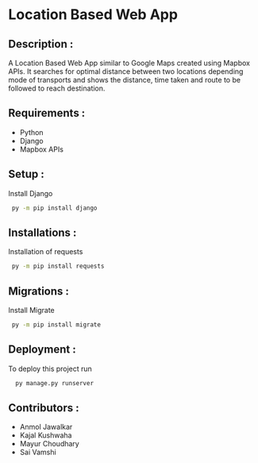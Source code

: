 # Location Based Web App

## Description :
A Location Based Web App similar to Google Maps created using Mapbox APIs. It searches for optimal distance between two locations depending mode of transports and shows the distance, time taken and route to be followed to reach destination.

## Requirements :
- Python
- Django 
- Mapbox APIs

## Setup :
Install Django
```bash
 py -m pip install django
```

## Installations : 
Installation of requests
```bash
 py -m pip install requests
 ```
 
 ## Migrations :
Install Migrate
```bash
 py -m pip install migrate
```
 
## Deployment :
To deploy this project run
```bash
  py manage.py runserver
```

## Contributors :

- Anmol Jawalkar
- Kajal Kushwaha
- Mayur Choudhary   
- Sai Vamshi
